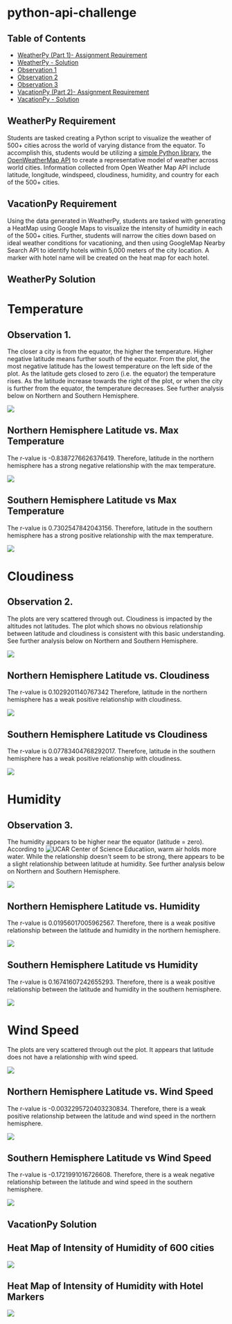 # python-api-challenge
## Table of Contents ##
* [WeatherPy (Part 1)- Assignment Requirement](https://github.com/adriana-icasiano/python-api-challenge#WeatherPy-Requiremnet)
* [WeatherPy - Solution](https://github.com/adriana-icasiano/python-api-challenge#WeatherPy-Solution)
* [Observation 1](https://github.com/adriana-icasiano/python-api-challenge#Observation-1.)
* [Observation 2](https://github.com/adriana-icasiano/python-api-challenge#Observation-2.)
* [Observation 3](https://github.com/adriana-icasiano/python-api-challenge#Observation-3.)
* [VacationPy (Part 2)- Assignment Requirement](https://github.com/adriana-icasiano/python-api-challenge#VacationPy-Requirement)
* [VacationPy - Solution](https://github.com/adriana-icasiano/python-api-challenge#VacationPy-Solution)

## WeatherPy Requirement
Students are tasked creating a Python script to visualize the weather of 500+ cities across the world of varying distance from the equator. To accomplish this, students would be utilizing a [simple Python library](https://pypi.python.org/pypi/citipy), the [OpenWeatherMap API](https://openweathermap.org/api) to create a representative model of weather across world cities. Information collected from Open Weather Map API include latitude, longitude, windspeed, cloudiness, humidity, and country for each of the 500+ cities.

## VacationPy Requirement
Using the data generated in WeatherPy, students are tasked with generating a HeatMap using Google Maps to visualize the intensity of humidity in each of the 500+ cities. Further, students will narrow the cities down based on ideal weather conditions for vacationing, and then using GoogleMap Nearby Search API to identify hotels within 5,000 meters of the city location. A marker with hotel name will be created on the heat map for each hotel.

## WeatherPy Solution
# Temperature
## Observation 1. 
The closer a city is from the equator, the higher the temperature. Higher negative latitude means further south of the equator. From the plot, the most negative latitude has the lowest temperature on the left side of the plot. As the latitude gets closed to zero (i.e. the equator) the temperature rises. As the latitude increase towards the right of the plot, or when the city is further from the equator, the temperature decreases. See further analysis below on Northern and Southern Hemisphere. 

![](https://github.com/adriana-icasiano/python-api-challenge/blob/578eac3e6c96d8ba33f74ac9cda00fa4db3da860/WeatherPy/Images/Lat%20vs%20Temp.png)

## Northern Hemisphere Latitude vs. Max Temperature

The r-value is -0.8387276626376419. Therefore, latitude in the northern hemisphere has a strong negative relationship with the max temperature.

![](https://github.com/adriana-icasiano/python-api-challenge/blob/578eac3e6c96d8ba33f74ac9cda00fa4db3da860/WeatherPy/Images/Lat%20vs%20Max%20Temp%20N.Hem.png)

## Southern Hemisphere Latitude vs Max Temperature

The r-value is 0.7302547842043156. Therefore, latitude in the southern hemisphere has a strong positive relationship with the max temperature.

![](https://github.com/adriana-icasiano/python-api-challenge/blob/578eac3e6c96d8ba33f74ac9cda00fa4db3da860/WeatherPy/Images/Lat%20vs%20Max%20Temp%20S.Hem.png)

# Cloudiness
## Observation 2.
The plots are very scattered through out. Cloudiness is impacted by the altitudes not latitudes. The plot which shows no obvious relationship between latitude and cloudiness is consistent with this basic understanding. See further analysis below on Northern and Southern Hemisphere. 

![](https://github.com/adriana-icasiano/python-api-challenge/blob/578eac3e6c96d8ba33f74ac9cda00fa4db3da860/WeatherPy/Images/Lat%20vs%20Cloudiness.png)

## Northern Hemisphere Latitude vs. Cloudiness

The r-value is 0.1029201140767342 Therefore, latitude in the northern hemisphere has a weak positive relationship with cloudiness.

![](https://github.com/adriana-icasiano/python-api-challenge/blob/578eac3e6c96d8ba33f74ac9cda00fa4db3da860/WeatherPy/Images/Lat%20vs%20Cloudiness%20(%25)%20N.Hem.png)

## Southern Hemisphere Latitude vs Cloudiness

The r-value is 0.07783404768292017. Therefore, latitude in the southern hemisphere has a weak positive relationship with cloudiness.

![](https://github.com/adriana-icasiano/python-api-challenge/blob/578eac3e6c96d8ba33f74ac9cda00fa4db3da860/WeatherPy/Images/Lat%20vs%20Cloudiness%20S.Hem.png)

# Humidity
## Observation 3.
The humidity appears to be higher near the equator (latitude = zero). According to ![UCAR Center of Science Educatiion](https://scied.ucar.edu/learning-zone/how-weather-works/humidity), warm air holds more water. While the relationship doesn't seem to be strong, there appears to be a slight relationship between latitude at humidity. See further analysis below on Northern and Southern Hemisphere. 

![](https://github.com/adriana-icasiano/python-api-challenge/blob/578eac3e6c96d8ba33f74ac9cda00fa4db3da860/WeatherPy/Images/Lat%20vs%20Humidity.png)

## Northern Hemisphere Latitude vs. Humidity

The r-value is 0.01956017005962567. Therefore, there is a weak positive relationship between the latitude and humidity in the northern hemisphere.

![](https://github.com/adriana-icasiano/python-api-challenge/blob/578eac3e6c96d8ba33f74ac9cda00fa4db3da860/WeatherPy/Images/Lat%20vs%20Humidity%20N.Hem.png)

## Southern Hemisphere Latitude vs Humidity

The r-value is 0.16741607242655293. Therefore, there is a weak positive relationship between the latitude and humidity in the southern hemisphere.

![](https://github.com/adriana-icasiano/python-api-challenge/blob/578eac3e6c96d8ba33f74ac9cda00fa4db3da860/WeatherPy/Images/Lat%20vs%20Humidity%20(%25)%20S.Hem.png)

# Wind Speed
The plots are very scattered through out the plot. It appears that latitude does not have a relationship with wind speed.

![](https://github.com/adriana-icasiano/python-api-challenge/blob/578eac3e6c96d8ba33f74ac9cda00fa4db3da860/WeatherPy/Images/Lat%20vs%20Wind%20Speed.png)

## Northern Hemisphere Latitude vs. Wind Speed

The r-value is -0.0032295720403230834. Therefore, there is a weak positive relationship between the latitude and wind speed in the northern hemisphere.

![](https://github.com/adriana-icasiano/python-api-challenge/blob/578eac3e6c96d8ba33f74ac9cda00fa4db3da860/WeatherPy/Images/Lat%20vs%20Wind%20Speed%20N.Hem.png)

## Southern Hemisphere Latitude vs Wind Speed

The r-value is -0.1721991016726608. Therefore, there is a weak negative relationship between the latitude and wind speed in the southern hemisphere.

![](https://github.com/adriana-icasiano/python-api-challenge/blob/578eac3e6c96d8ba33f74ac9cda00fa4db3da860/WeatherPy/Images/Lat%20vs%20Wind%20Speed%20S.Hem.png)

## VacationPy Solution
## Heat Map of Intensity of Humidity of 600 cities

![](https://github.com/adriana-icasiano/python-api-challenge/blob/4f110cb37ca5d24fa9d19d7b0e3a1f09c31d5f1a/VacationPy/Images/HeatMap1.PNG)

## Heat Map of Intensity of Humidity with Hotel Markers

![](https://github.com/adriana-icasiano/python-api-challenge/blob/2deb1d3a08fe7502f54fff7386d20b015749b2b2/VacationPy/Images/HeatMap%20Hotel%20Markers.PNG)
